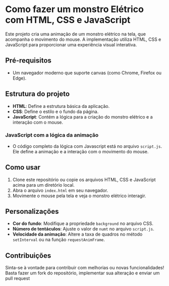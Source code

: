 # Como fazer um monstro Elétrico com HTML, CSS e JavaScript

Este projeto cria uma animação de um monstro elétrico na tela, que acompanha o movimento do mouse. A implementação utiliza HTML, CSS e JavaScript para proporcionar uma experiência visual interativa.

## Pré-requisitos

- Um navegador moderno que suporte canvas (como Chrome, Firefox ou Edge).

## Estrutura do projeto

- **HTML**: Define a estrutura básica da aplicação.
- **CSS**: Define o estilo e o fundo da página.
- **JavaScript**: Contém a lógica para a criação do monstro elétrico e a interação com o mouse.


### JavaScript com a lógica da animação
- O código completo da lógica com Javascript está no arquivo `script.js`. Ele define a animação e a interação com o movimento do mouse.



## Como usar

1. Clone este repositório ou copie os arquivos HTML, CSS e JavaScript acima para um diretório local.
2. Abra o arquivo `index.html` em seu navegador.
3. Movimente o mouse pela tela e veja o monstro elétrico interagir.

## Personalizações

- **Cor do fundo**: Modifique a propriedade `background` no arquivo CSS.
- **Número de tentáculos**: Ajuste o valor de `numt` no arquivo `script.js`.
- **Velocidade da animação**: Altere a taxa de quadros no método `setInterval` ou na função `requestAnimFrame`.

## Contribuições

Sinta-se à vontade para contribuir com melhorias ou novas funcionalidades! Basta fazer um fork do repositório, implementar sua alteração e enviar um pull request




